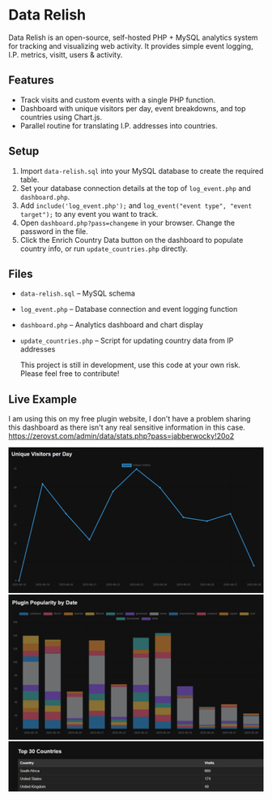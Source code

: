# Data Relish

Data Relish is an open-source, self-hosted PHP + MySQL analytics system for tracking and visualizing web activity. It provides simple event logging, I.P. metrics, visitt, users & activity.

## Features

- Track visits and custom events with a single PHP function.
- Dashboard with unique visitors per day, event breakdowns, and top countries using Chart.js.
- Parallel routine for translating I.P. addresses into countries.

## Setup

1. Import `data-relish.sql` into your MySQL database to create the required table.
2. Set your database connection details at the top of `log_event.php` and `dashboard.php`.
3. Add `include('log_event.php');` and `log_event("event type", "event target");` to any event you want to track.
4. Open `dashboard.php?pass=changeme` in your browser. Change the password in the file.
5. Click the Enrich Country Data button on the dashboard to populate country info, or run `update_countries.php` directly.

## Files

- `data-relish.sql` – MySQL schema
- `log_event.php` – Database connection and event logging function
- `dashboard.php` – Analytics dashboard and chart display
- `update_countries.php` – Script for updating country data from IP addresses

  This project is still in development, use this code at your own risk. Please feel free to contribute!

## Live Example

I am using this on my free plugin website, I don't have a problem sharing this dashboard as there isn't any real sensitive information in this case.
https://zerovst.com/admin/data/stats.php?pass=jabberwocky!20o2

![Example 1](example/example1.png)
![Example 2](example/example2.png)
![Example 3](example/example3.png)
